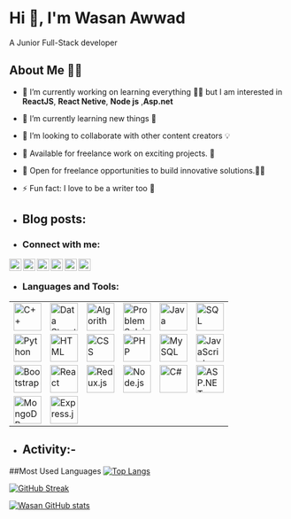 # Hi 👋, I'm Wasan Awwad
A Junior Full-Stack developer 

<!--
**WA-A/WA-A** is a ✨ _special_ ✨ repository because its `README.md` (this file) appears on your GitHub profile.

Here are some ideas to get you started:
-->
## About Me 👨‍💻
- 🔭 I’m currently working on learning everything 👨‍💻 but I am interested in  **ReactJS**, **React Netive**, **Node js** ,**Asp.net**
- 🌱 I’m currently learning new things 🧠
- 👯 I’m looking to collaborate with other content creators 💡
- 🤝 Available for freelance work on exciting projects. 🌟
- 🚀 Open for freelance opportunities to build innovative solutions.👨‍💻
- ⚡ Fun fact: I love to be a writer too 💼

- ## Blog posts:
- ### Connect with me:

[<img align="left" alt="LinkedIn" width="22px" src="https://cdn.jsdelivr.net/npm/simple-icons@v3/icons/linkedin.svg" />](https://www.linkedin.com/in/wasan-awwad-607a07241)
[<img align="left" alt="Twitter" width="22px" src="https://cdn.jsdelivr.net/npm/simple-icons@v3/icons/twitter.svg" />](https://x.com/WasanAwwad)
[<img align="left" alt="Facebook" width="22px" src="https://cdn.jsdelivr.net/npm/simple-icons@v3/icons/facebook.svg" />](https://www.facebook.com/wasan.awwad.9?mibextid=LQQJ4d)
[<img align="left" alt="Instagram" width="22px" src="https://cdn.jsdelivr.net/npm/simple-icons@v3/icons/instagram.svg" />](https://www.instagram.com/wasan.a.awwad/profilecard/?igsh=ZXd5dmFlMHhhbnAy)
[<img align="left" alt="HackerRank" width="22px" src="https://cdn.jsdelivr.net/npm/simple-icons@v3/icons/hackerrank.svg" />](https://www.hackerrank.com/profile/nnu_ce_12042150)
[<img align="left" alt="Codeforces" width="22px" src="https://cdn.jsdelivr.net/npm/simple-icons@v3/icons/codeforces.svg" />](https://codeforces.com/profile/wasanawwad)

<br />

- ### Languages and Tools:
<table>
  <tr>
    <td><img src="https://img.icons8.com/color/48/000000/c-plus-plus-logo.png" alt="C++" width="50"/></td>
    <td><img src="https://img.icons8.com/color/48/000000/data-structure.png" alt="Data Structure" width="50"/></td>
    <td><img src="https://img.icons8.com/color/48/000000/algorithm.png" alt="Algorithm" width="50"/></td>
    <td><img src="https://img.icons8.com/color/48/000000/problem-solving.png" alt="Problem Solving" width="50"/></td>
    <td><img src="https://img.icons8.com/color/48/000000/java-coffee-cup-logo.png" alt="Java" width="50"/></td>
    <td><img src="https://img.icons8.com/color/48/000000/sql.png" alt="SQL" width="50"/></td>
  </tr>
  <tr>
    <td><img src="https://img.icons8.com/color/48/000000/python.png" alt="Python" width="50"/></td>
    <td><img src="https://img.icons8.com/color/48/000000/html-5.png" alt="HTML" width="50"/></td>
    <td><img src="https://img.icons8.com/color/48/000000/css3.png" alt="CSS" width="50"/></td>
    <td><img src="https://img.icons8.com/color/48/000000/php.png" alt="PHP" width="50"/></td>
    <td><img src="https://img.icons8.com/color/48/000000/mysql-logo.png" alt="MySQL" width="50"/></td>
    <td><img src="https://img.icons8.com/color/48/000000/javascript.png" alt="JavaScript" width="50"/></td>
  </tr>
  <tr>
    <td><img src="https://img.icons8.com/color/48/000000/bootstrap.png" alt="Bootstrap" width="50"/></td>
    <td><img src="https://img.icons8.com/color/48/000000/react-native.png" alt="React" width="50"/></td>
    <td><img src="https://img.icons8.com/color/48/000000/redux.png" alt="Redux.js" width="50"/></td>
    <td><img src="https://img.icons8.com/color/48/000000/nodejs.png" alt="Node.js" width="50"/></td>
    <td><img src="https://img.icons8.com/color/48/000000/c-sharp-logo.png" alt="C#" width="50"/></td>
    <td><img src="https://img.icons8.com/color/48/000000/asp-net.png" alt="ASP.NET" width="50"/></td>
  </tr>
  <tr>
    <td><img src="https://img.icons8.com/color/48/000000/mongodb.png" alt="MongoDB" width="50"/></td>
    <td><img src="https://img.icons8.com/color/48/000000/express.png" alt="Express.js" width="50"/></td>
  </tr>
</table>






- ## Activity:-

##Most Used Languages
[![Top Langs](https://github-readme-stats.vercel.app/api/top-langs/?username=WA-A&layout=compact)](https://github.com/anuraghazra/github-readme-stats)


<!-- GitHub Streak Stats -->
[![GitHub Streak](https://streak-stats.demolab.com/?user=WA-A&theme=dark)](https://git.io/streak-stats)

<!-- GitHub Stats -->
[![Wasan GitHub stats](https://github-readme-stats.vercel.app/api?username=WA-A&show_icons=true&theme=dark)](https://github.com/anuraghazra/github-readme-stats)









